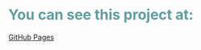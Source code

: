 <div style="display:flex;flex-direction: column; color: cadetblue">
    <h1>You can see this project at:</h1>
    <a href="https://f41k0m3r.github.io/square-paint/">GitHub Pages</a>
</div>
